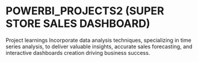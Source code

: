 
# POWERBI_PROJECTS2 (SUPER STORE SALES DASHBOARD)
Project learnings
Incorporate data analysis techniques, specializing in time series analysis, to deliver valuable insights, accurate sales forecasting, and interactive dashboards creation driving business success.
